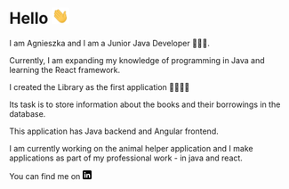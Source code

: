 # Hello <img src="https://raw.githubusercontent.com/agneshew/agneshew/main/wave.gif" width="30px">

I am Agnieszka and I am a Junior Java Developer 👩🏻‍💻.

Currently, I am expanding my knowledge of programming in Java and learning the React framework.

I created the Library as the first application 📕📗📘📙 

Its task is to store information about the books and their borrowings in the database.

This application has Java backend and Angular frontend.

 
 
I am currently working on the animal helper application and I make applications as part of my professional work - in java and react.
 
 

You can find me on [![linkedin badge](https://raw.githubusercontent.com/agneshew/agneshew/main/linkedin-3-16.png)](https://www.linkedin.com/in/agnieszkahewusz)

